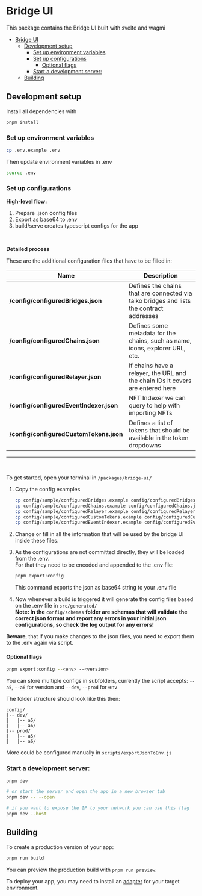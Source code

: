 # Bridge UI

This package contains the Bridge UI built with svelte and wagmi

- [Bridge UI](#bridge-ui)
  - [Development setup](#development-setup)
    - [Set up environment variables](#set-up-environment-variables)
    - [Set up configurations](#set-up-configurations)
      - [Optional flags](#optional-flags)
    - [Start a development server:](#start-a-development-server)
  - [Building](#building)

## Development setup

Install all dependencies with

```bash
pnpm install
```

### Set up environment variables

```bash
cp .env.example .env
```

Then update environment variables in .env

```bash
source .env
```

### Set up configurations

**High-level flow:**

1. Prepare .json config files
2. Export as base64 to .env
3. build/serve creates typescript configs for the app

<br/>

**Detailed process**

These are the additional configuration files that have to be filled in:

| Name                                    | Description                                                                              |
| --------------------------------------- | ---------------------------------------------------------------------------------------- |
| **/config/configuredBridges.json**      | Defines the chains that are connected via taiko bridges and lists the contract addresses |
| **/config/configuredChains.json**       | Defines some metadata for the chains, such as name, icons, explorer URL, etc.            |
| **/config/configuredRelayer.json**      | If chains have a relayer, the URL and the chain IDs it covers are entered here           |
| **/config/configuredEventIndexer.json** | NFT Indexer we can query to help with importing NFTs                                     |
| **/config/configuredCustomTokens.json** | Defines a list of tokens that should be available in the token dropdowns                 |

---

<br>

To get started, open your terminal in `/packages/bridge-ui/`

1. Copy the config examples
   ```bash
   cp config/sample/configuredBridges.example config/configuredBridges.json
   cp config/sample/configuredChains.example config/configuredChains.json
   cp config/sample/configuredRelayer.example config/configuredRelayer.json
   cp config/sample/configuredCustomTokens.example config/configuredCustomTokens.json
   cp config/sample/configuredEventIndexer.example config/configuredEventIndexer.json
   ```
2. Change or fill in all the information that will be used by the bridge UI inside these files.

3. As the configurations are not committed directly, they will be loaded from the .env. <br>For that they need to be encoded and appended to the .env file:

   ```bash
   pnpm export:config
   ```

   This command exports the json as base64 string to your .env file

4. Now whenever a build is triggered it will generate the config files based on the .env file in `src/generated/`
   <br>**Note: In the** `config/schemas` **folder are schemas that will validate the correct json format and report any errors in your initial json configurations, so check the log output for any errors!**
   <br>

**Beware**, that if you make changes to the json files, you need to export them to the .env again via script.
<br>

#### Optional flags

```bash
pnpm export:config --<env> --<version>
```

You can store multiple configs in subfolders, currently the script accepts:
`--a5`, `--a6` for version and `--dev`, `--prod` for env

The folder structure should look like this then:

```
config/
|-- dev/
|   |-- a5/
|   |-- a6/
|-- prod/
|   |-- a5/
|   |-- a6/
```

More could be configured manually in `scripts/exportJsonToEnv.js`
<br>

### Start a development server:

```bash
pnpm dev

# or start the server and open the app in a new browser tab
pnpm dev -- --open

# if you want to expose the IP to your network you can use this flag
pnpm dev --host

```

## Building

To create a production version of your app:

```bash
pnpm run build
```

You can preview the production build with `pnpm run preview`.

To deploy your app, you may need to install an [adapter](https://kit.svelte.dev/docs/adapters) for your target environment.
